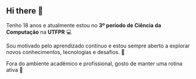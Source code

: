## Hi there 👋

Tenho 18 anos e atualmente estou no **3º período de Ciência da Computação** na **UTFPR** 💻

Sou motivado pelo aprendizado contínuo e estou sempre aberto a explorar novos conhecimentos, tecnologias e desafios. 🚀 

Fora do ambiente acadêmico e profissional, gosto de manter uma rotina ativa 💪  
